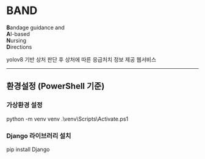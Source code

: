 # BAND 
**B**andage guidance and<br>
**A**I-based<br> 
**N**ursing<br> 
**D**irections

yolov8 기반 상처 판단 후 상처에 따른 응급처치 정보 제공 웹서비스

---

## 환경설정 (PowerShell 기준)

### 가상환경 설정
python -m venv venv
.\venv\Scripts\Activate.ps1

### Django 라이브러리 설치
pip install Django


